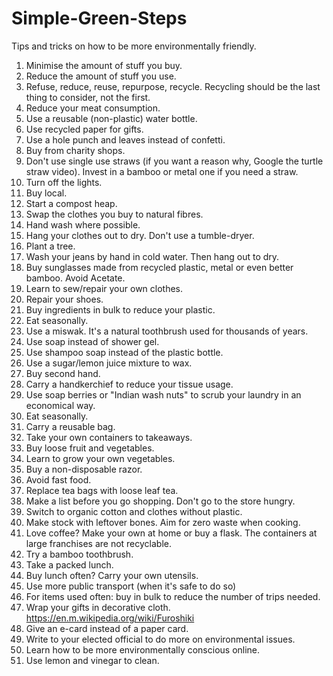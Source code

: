 # Simple-Green-Steps
Tips and tricks on how to be more environmentally friendly. 

1. Minimise the amount of stuff you buy.
2. Reduce the amount of stuff you use.
3. Refuse, reduce, reuse, repurpose, recycle.
Recycling should be the last thing to consider, not the first.
3. Reduce your meat consumption.
4. Use a reusable (non-plastic) water bottle.
5. Use recycled paper for gifts.
6. Use a hole punch and leaves instead of confetti.
7. Buy from charity shops.
8. Don't use single use straws (if you want a reason why, Google the turtle straw video).
Invest in a bamboo or metal one if you need a straw.
9. Turn off the lights.
10. Buy local.
11. Start a compost heap.
12. Swap the clothes you buy to natural fibres.
13. Hand wash where possible.
14. Hang your clothes out to dry. Don't use a tumble-dryer.
15. Plant a tree.
16. Wash your jeans by hand in cold water. Then hang out to dry.
17. Buy sunglasses made from recycled plastic, metal or 
even better bamboo. Avoid Acetate.
18. Learn to sew/repair your own clothes.
19. Repair your shoes.
20. Buy ingredients in bulk to reduce your plastic.
21. Eat seasonally.
22. Use a miswak. It's a natural toothbrush used for thousands of years.
23. Use soap instead of shower gel.
24. Use shampoo soap instead of the plastic bottle.
25. Use a sugar/lemon juice mixture to wax.
26. Buy second hand.
27. Carry a handkerchief to reduce your tissue usage.
28. Use soap berries or "Indian wash nuts" to scrub your laundry in an economical way.
29. Eat seasonally.
30. Carry a reusable bag.
31. Take your own containers to takeaways.
32. Buy loose fruit and vegetables.
33. Learn to grow your own vegetables.
34. Buy a non-disposable razor.
35. Avoid fast food.
36. Replace tea bags with loose leaf tea.
37. Make a list before you go shopping. Don't go to the store hungry.
38. Switch to organic cotton and clothes without plastic.
39. Make stock with leftover bones. Aim for zero waste when cooking.
40. Love coffee? Make your own at home or buy a flask. The containers at large franchises are not recyclable.
41. Try a bamboo toothbrush.
42. Take a packed lunch.
43. Buy lunch often? Carry your own utensils.
44. Use more public transport (when it's safe to do so)
45. For items used often: buy in bulk to reduce the number of trips needed. 
46. Wrap your gifts in decorative cloth. https://en.m.wikipedia.org/wiki/Furoshiki 
47. Give an e-card instead of a paper card.
48. Write to your elected official to do more on environmental issues.
49. Learn how to be more environmentally conscious online.
50. Use lemon and vinegar to clean.

